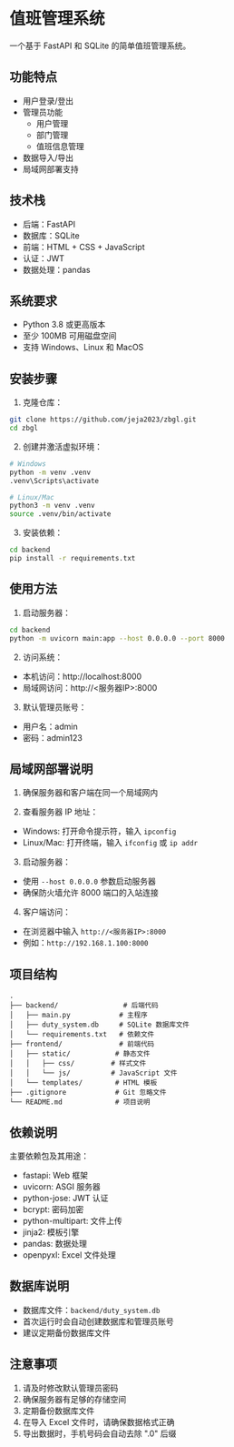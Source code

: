 # 值班管理系统

一个基于 FastAPI 和 SQLite 的简单值班管理系统。

## 功能特点

- 用户登录/登出
- 管理员功能
  - 用户管理
  - 部门管理
  - 值班信息管理
- 数据导入/导出
- 局域网部署支持

## 技术栈

- 后端：FastAPI
- 数据库：SQLite
- 前端：HTML + CSS + JavaScript
- 认证：JWT
- 数据处理：pandas

## 系统要求

- Python 3.8 或更高版本
- 至少 100MB 可用磁盘空间
- 支持 Windows、Linux 和 MacOS

## 安装步骤

1. 克隆仓库：
```bash
git clone https://github.com/jeja2023/zbgl.git
cd zbgl
```

2. 创建并激活虚拟环境：
```bash
# Windows
python -m venv .venv
.venv\Scripts\activate

# Linux/Mac
python3 -m venv .venv
source .venv/bin/activate
```

3. 安装依赖：
```bash
cd backend
pip install -r requirements.txt
```

## 使用方法

1. 启动服务器：
```bash
cd backend
python -m uvicorn main:app --host 0.0.0.0 --port 8000
```

2. 访问系统：
- 本机访问：http://localhost:8000
- 局域网访问：http://<服务器IP>:8000

3. 默认管理员账号：
- 用户名：admin
- 密码：admin123

## 局域网部署说明

1. 确保服务器和客户端在同一个局域网内

2. 查看服务器 IP 地址：
- Windows: 打开命令提示符，输入 `ipconfig`
- Linux/Mac: 打开终端，输入 `ifconfig` 或 `ip addr`

3. 启动服务器：
- 使用 `--host 0.0.0.0` 参数启动服务器
- 确保防火墙允许 8000 端口的入站连接

4. 客户端访问：
- 在浏览器中输入 `http://<服务器IP>:8000`
- 例如：`http://192.168.1.100:8000`

## 项目结构

```
.
├── backend/                # 后端代码
│   ├── main.py            # 主程序
│   ├── duty_system.db     # SQLite 数据库文件
│   └── requirements.txt   # 依赖文件
├── frontend/              # 前端代码
│   ├── static/           # 静态文件
│   │   ├── css/         # 样式文件
│   │   └── js/          # JavaScript 文件
│   └── templates/        # HTML 模板
├── .gitignore            # Git 忽略文件
└── README.md             # 项目说明
```

## 依赖说明

主要依赖包及其用途：
- fastapi: Web 框架
- uvicorn: ASGI 服务器
- python-jose: JWT 认证
- bcrypt: 密码加密
- python-multipart: 文件上传
- jinja2: 模板引擎
- pandas: 数据处理
- openpyxl: Excel 文件处理

## 数据库说明

- 数据库文件：`backend/duty_system.db`
- 首次运行时会自动创建数据库和管理员账号
- 建议定期备份数据库文件

## 注意事项

1. 请及时修改默认管理员密码
2. 确保服务器有足够的存储空间
3. 定期备份数据库文件
4. 在导入 Excel 文件时，请确保数据格式正确
5. 导出数据时，手机号码会自动去除 ".0" 后缀 
